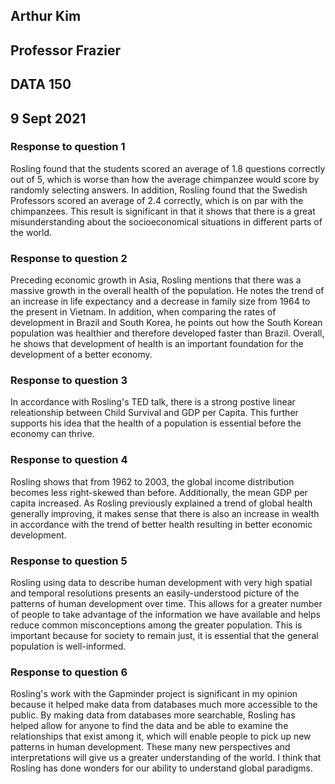 ## Arthur Kim

## Professor Frazier

## DATA 150

## 9 Sept 2021

### Response to question 1

Rosling found that the students scored an average of 1.8 questions correctly out of 5, which is worse than how the average chimpanzee would score by randomly selecting answers. In addition, Rosling found that the Swedish Professors scored an average of 2.4 correctly, which is on par with the chimpanzees. This result is significant in that it shows that there is a great misunderstanding about the socioeconomical situations in different parts of the world.

### Response to question 2

Preceding economic growth in Asia, Rosling mentions that there was a massive growth in the overall health of the population. He notes the trend of an increase in life expectancy and a decrease in family size from 1964 to the present in Vietnam. In addition, when comparing the rates of development in Brazil and South Korea, he points out how the South Korean population was healthier and therefore developed faster than Brazil. Overall, he shows that development of health is an important foundation for the development of a better economy.

### Response to question 3

In accordance with Rosling's TED talk, there is a strong postive linear releationship between Child Survival and GDP per Capita.  This further supports his idea that the health of a population is essential before the economy can thrive.  

### Response to question 4

Rosling shows that from 1962 to 2003, the global income distribution becomes less right-skewed than before.  Additionally, the mean GDP per capita increased. As Rosling previously explained a trend of global health generally improving, it makes sense that there is also an increase in wealth in accordance with the trend of better health resulting in better economic development.  

### Response to question 5

Rosling using data to describe human development with very high spatial and temporal resolutions presents an easily-understood picture of the patterns of human development over time. This allows for a greater number of people to take advantage of the information we have available and helps reduce common misconceptions among the greater population. This is important because for society to remain just, it is essential that the general population is well-informed.

### Response to question 6

Rosling's work with the Gapminder project is significant in my opinion because it helped make data from databases much more accessible to the public. By making data from databases more searchable, Rosling has helped allow for anyone to find the data and be able to examine the relationships that exist among it, which will enable people to pick up new patterns in human development. These many new perspectives and interpretations will give us a greater understanding of the world. I think that Rosling has done wonders for our ability to understand global paradigms. 

